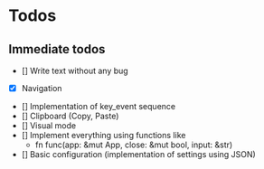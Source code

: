 # Todos

## Immediate todos

- [] Write text without any bug
- [x] Navigation
- [] Implementation of key_event sequence
- [] Clipboard (Copy, Paste)
- [] Visual mode
- [] Implement everything using functions like
  - fn func(app: &mut App, close: &mut bool, input: &str)
- [] Basic configuration (implementation of settings using JSON)
